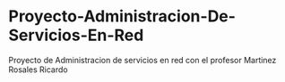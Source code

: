 # Proyecto-Administracion-De-Servicios-En-Red
 Proyecto de Administracion de servicios en red con el profesor Martinez Rosales Ricardo
